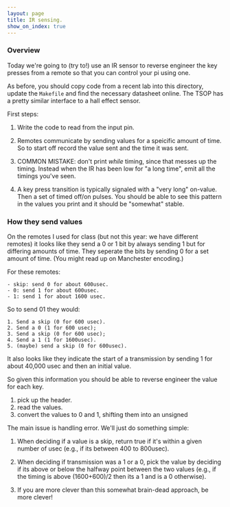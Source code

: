 ```yaml
---
layout: page
title: IR sensing.
show_on_index: true
---
```


### Overview
	




Today we're going to (try to!) use an IR sensor to reverse engineer the
key presses from a remote so that you can control your pi using one.

As before, you should copy code from a recent lab into this directory, update
the `Makefile` and find the necessary datasheet online.
The TSOP has a pretty similar interface to a hall effect sensor.

First steps:
   1. Write the code to read from the input pin.  

   2. Remotes communicate by sending values for a speicific amount of
   time.  So to start off record the value sent and the time it was sent.

   3. COMMON MISTAKE: don't print *while* timing, since that messes up
	the timing.  Instead when the IR has been low for "a long time",
	emit all the timings you've seen.

   4. A key press transition is typically signaled with a 
	"very long" on-value.
       Then a set of timed off/on pulses.    You should be able to 
	see this pattern in the values you print and it should be 
	"somewhat" stable.

### How they send values

On the remotes I used for class (but not this year: we have different
remotes) it looks like they send a 0 or 1 bit by always sending 1 but
for differing amounts of time.   They seperate the bits by sending 0
for a set amount of time.  (You might read up on Manchester encoding.)

For these remotes:

    - skip: send 0 for about 600usec.
    - 0: send 1 for about 600usec.
    - 1: send 1 for about 1600 usec.

So to send 01 they would:

    1. Send a skip (0 for 600 usec).
    2. Send a 0 (1 for 600 usec);
    3. Send a skip (0 for 600 usec);
    4. Send a 1 (1 for 1600usec).
    5. (maybe) send a skip (0 for 600usec).

It also looks like they indicate the start of a transmission by sending
1 for about 40,000 usec and then an initial value.

So given this information you should be able to reverse engineer the
value for each key.
   1. pick up the header.
   2. read the values.
   3. convert the values to 0 and 1, shifting them into an unsigned
  
The main issue is handling error.  We'll just do something simple:
   1. When deciding if a value is a skip, return true if it's within
   a given number of usec (e.g., if its between 400 to 800usec).

   2. When deciding if transmission was a 1 or a 0, pick the value by 
   deciding if its above or below the halfway point between the two 
   values (e.g., if the timing is above (1600+600)/2 then its a 1 and
   is a 0 otherwise).

   3. If you are more clever than this somewhat brain-dead approach,
   be more clever!
